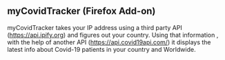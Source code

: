 ## myCovidTracker (Firefox Add-on)

myCovidTracker takes your IP address using a third party API (https://api.ipify.org) and figures out your country. Using that information , 
with the help of another API (https://api.covid19api.com/) it displays the latest info about Covid-19 patients in your country and Worldwide.
